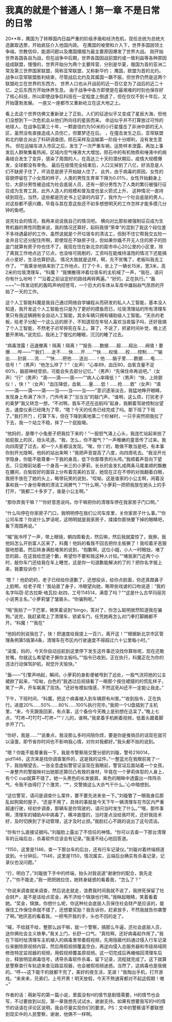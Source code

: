 # 我真的就是个普通人！第一章 不是日常的日常

20**年，鹰国为了转移国内日益严重的阶级矛盾和经济危机，现任总统为总统大选赢取选票，开始疯狂介入他国内政。 在鹰国的唆使和介入下，世界多国因领土争端，宗教信仰，能源问题以及鹰国撺掇为最主要原因爆发了世界大战。 刚开始世界各国各自为战，但在战争中后期，世界各国因战前盟约或一致利益等各种原因组成联盟，慢慢的，世界开始分为两个主要阵营，分别是华夏，俄国为首的亚洲二常及第三世界国家联盟，简称亚常联盟，又称新华约； 鹰国，欧盟为首的北约。战争以亚常联盟胜利结束，尽管战后北约及其属国一蹶不振，但世界仍然是这两个联盟屹立在世界的东西方。 世界人口也从开战前的近一百亿变为了战后的近二十亿，之后东西方开始休养生息。 由于战争中各方即使是在最艰难的时刻也保存好了核心科技，所以即使战争后科技在一定程度上倒退了，但在仅仅不到十年后，又开始蓬勃发展。 一座又一座都市又重新屹立在这大地之上。

看上去这个世界仿佛又重新驶上了正轨，人们的征途似乎又变成了星辰大海，但他们没想到下一次危机会从他们所向往的星辰而来。 命运似乎并不打算放过可怜的地球人，在战争后第三十年，一颗直径约为50米的小行星撞击了非洲中部的无人区，虽然没有直接造成人员伤亡，但噩梦还在后。 ，在撞击发生之后，亚常联盟和北约联合派出了科研调查团，陨石采样及运输第一阶段十分顺利，没有发生意外。 但在运输车进入市区之后，发生了一次严重车祸，运势样本泄露，再加上事发后人群聚集看热闹，区域内空气唾液大大增加，陨石中的有机物质和唾液中的病毒结合发生了变异，感染了周围的人，在高达三十天的潜伏期后，疫情大规模爆发，全球都没有幸免。 最后在疫情完全结束后，人口又掉到了八亿，好消息是人们不缺房子住了，坏消息是房子开始缺人住了。 此外，由于病毒的原因，女性的容貌停留在了小女孩的样子，人类的男性生育率下降为0.01%，女性开始翻身上位，大部分男性被迫成为社会底层人员，还有一部分男性为了人类的繁衍被强行征召成为生育工具，此外人造人的规模和普及度也呈火箭式上升， 这种情况一直持续到现在。当然，这些都是历史书上记录的内容了，我作为一个社会底层的男人，对这些都不感兴趣，毕竟与其在意这些还不如多想想明天的工作怎样才能多摸几分钟的鱼吧。

说完社会的情况，我再来说说我自己的情况吧。 横向对比那些被强制征召成为生育机器的男性同胞来说，我的情况还算好，起码我很“荣幸”的混到了我这个段位差不多待遇最好的工作，虽然说就是个开垃圾车的清洁工，但耐不住它帮我交五险一金并且它还分配住所啊，即使现在不缺房子住，但如果你撬不开无人住的房子的防盗门就算有房子你也住不了。我现在住在新北京的距市中心20公里的小区里，除了离我工作地点远了亿点，也没啥可挑剔的，工资吗在能维持温饱的情况下还能搞点小爱好，生活也算舒适。 情况大致就是这样，啊，先不贫嘴了，老板叫我去工作了。 “”我乘坐地铁来到了工作地点，打了个卡，坐上了一辆长15米，宽3米，高2米的垃圾清理车，“科魔？ ”我懒散得冲着垃圾车的主机喊了一声，“我在，请问你有什么吩咐？ ”“沿着之前设定好的路线再转两遍。” “好的，正在执行。” “轰~~~”一阵发动机的轰鸣声响彻苍穹，一个巨大的车体从车库中雄赳赳气昂昂的开始了一天的工作。

这个人工智能科魔是我自己通过网络自学编程从而研发的私人人工智能，基本没人知道，我开发这个人工智能也只是为了更好的摸鱼而已，垃圾清理站的所有清理车里只有我这辆拥有全自动人工智能，其余车辆只拥有辅助级人工智能。“天杀的老板，给老子分配一个这么远的房子，不知道现在年轻人喜欢当夜猫子吗，还好我搞了个人工智能，不然老子迟早猝死在车上。算了，不说了，抓紧时间补觉，晚上还要开黑呐。”说完后，我闭上了惺忪的睡眼，沉沉的睡了过去。

“病毒泄露！迅速撤离！隔离！隔离！”“报告……数据……超……超出……阙值！要爆……哔——”“我们……走不……快……开……”“快……权值……校……控制……”“输出……封装……流……”“快……把他……送出……！他……脑子里……数据……电……信号！”（男声）“他怎么样了？”（女声）“心率89，血压80，血氧含量不足60%，脑部神经受损，可能会失去部分记忆。”（男声）“先保住命再说吧。”（女声）“行”（男声）“滴——滴——滴——”“病人心率降低！”（男声）“快，上除颤仪！，快！”（女声）“血压降低，血氧……量……低！……抢……救”（女声）“滴——滴——滴——滴——当——当——当——”意识逐渐淡去，我猛地睁开眼睛，发现身上布满了冷汗，门外传来了“当当当”的敲门声，“谁啊，这么烦，打扰老子的美梦”我又转念一想，“不对啊，我车不还在巡航吗”起身，我朝着驾驶控制台望去，速度仪表已经降为了零，“嗯？今天的任务已经完成了吗。那下班了下班了。”我打开门 ，打算下车，但在下降到离地第二个阶梯时，一只手突然把我拉了下去，我一个站立不稳，摔了一个屁股墩。

“他妈的，是哪个小兔崽子把我拉下来的！”一股怒气涌上心头，我连忙站起来拍了拍屁股上的灰，扭头吼道。“我，怎么，你不服气？”一声稚嫩的童音传了过来。我向四周望了过去，却一个人影都没发现。“唉，你丫的，敢做不敢当是吧，有本事你别开光隐啊，他妈的站出来啊！”我把声音提高了八度，向四周吼去。“我没开光学隐身，你能不能尊重一下我的身高，低下你那尊贵的头颅。”我顺着声音向下望去，只见眼前站着一个身高一米三的小萝莉，长长的金发扎成两条马尾柔顺的飘散在腰间，白皙姣好的面容上分布着完美的五官，她现在正在不停的对我翻着白眼，我把手放在了她的头上，略带玩笑的说到，“哎呦，这是谁家的小公主啊，闲着没事和我一个身份卑微的清洁工闹脾气？”“什么啊，”小萝莉一把把我放在她头上的手打开，“我都二十多岁了，谁是小公主啊。”

“那你弄我干嘛？”“你好意思说吗，你干嘛把你的清理车停在我家房子门口啊。”

“什么叫停在你家房子门口，我明明停在我们公司车库里，关你家房子什么事。”“你公司车库？你说什么梦话呢，这明明就是我家房子，揉揉你那快要下掉的眼睛吧，看下周围再说。”

“嘁”我冷哼了一声，带上眼镜，朝四周看去，然后嘛，然后我就震惊了，我擦，我他妈怎么开到富人区来了，科魔！他妈的看我不回去把你主板撅了！我咬着牙恶狠狠地想着。然后转身满脸堆笑的说到，“抱歉啊，这位小姐，小人一时眼拙，堵了您的路，在这我给您道个歉，希望你不要和我这种人计较。”“堵我家门近两个小时，敲你车门还给我在车上睡觉，这是你一句道歉能解决的了的？把你名字报上来，我要投诉你！”

‘嗯？！他奶奶的，老子已经给你道歉了，还想投诉，给你点脸面，你还真蹬鼻子上脸啊，给老子爬！’我站直了身子，冷眼望向她，略带些戏谑的口吻说道：“我的名字叫窃·尼古拉斯·格瓦拉·赵四，工号114514，满意了吗？”“这是什么古早玛丽苏小说男主名，”小萝莉皱了皱眉头，“你骗狗呢。”

“啪”我拍了一下巴掌，微笑着说到“bingo，答对了，你怎么聪明居然知道我在骗狗。”说完，我赶紧爬上了清理车，锁紧车门，任凭她再怎么对门拳打脚踢都不开。“科魔！”“我在”

“他妈的别说我在了，快！把速度给我提上一百六，离开这！”“根据新北京市区管理条例第5版第4条，清理车在市区内行驶速度不得超过六十公里每小时。”

“滚蛋，妈的，今天你自动巡航到这里停下发生这件事还没找你算账呢，现在还敢贫嘴，你就这么希望老子撅你主板吗。”“指令已收到，正在执行，科魔正在为你的违法行动保驾护航，祝您升天愉快。”

“轰——”引擎声响起，瞬间，小萝莉的身影便被甩到了远处，一股气流将她的公主裙掀了起来，“哎呦，白色的”我透过后视镜看了一眼那个按住裙摆的的慌乱样子，笑了一声，开车飙离了现场。“还好有模拟情感，不然这死AI还不一定能让我走。”

下午，下班时间，“科魔，把这个病毒植入到车辆原有AI里。”“收到指令，正在执行。进度20%……50%……80%……100%执行完毕。”我把一个U盘插到了主机里，“来，今天跟我回家，有点事，这个备份今天晚上是别想在这呆了。”晚上七点，“叮咚~叮叮叮~叮咚~”“丫儿的，谁啊。”我拿着手机刷着视频，低着头踱着脚步开了门。

“你好，我是……”“说重点，我没那么多时间陪你烦，要是你是推销员的话现在就可以滚蛋，即节省你时间也不影响我心情，对你对我都好。”我头都不抬的说到。

“嗯？你能不能尊重我一下，我是市警察局交警分部的刘璇，警号216014，pid1146，这次来是找你调查案件的，这是我的证件。”一整蓝光在我眼前晃了一下，我抬眼望去，一张全息虚拟警官证呈现在我眼前，警官证后面站着一个女孩，一身整齐的警服映衬出她那还算凹凸有致的身材，毕竟在一个萝莉体型的人身上，有个C cup就算不错了。她一头黑色的长发披肩，紫色的眼眸中透露出一阵阵杀气，令我不由得打了个激灵，‘艹，交警搞这么大杀气干什么。’心中暗想到。

“这位警官，请问是调查什么案件，要不要先进来坐一下。”刘璇瞥了一眼我身后那乱如狗窝的屋子，“还是不用了，具体的事就是今天下午一辆清理车在市区内严重超速行驶，经初步调查，那辆车是你驾驶的，请问当时发生了什么。”“哦，那件事啊，清理车的辅助AI中病毒了，横冲直撞的，当时差点没给我吓死，还好我技术好，及时切换到了手动管理，这才及时止损。”我脸红心不跳的说出了这句谎话。

“你有什么直接证据吗。”刘璇脸上露出了不信任的神情。“你可以去查一下那台清理车的云端后台，杀毒软件应该会有记录。”我漫不经心地回答道。

“1150，这里是1146，查一下那台车的后台，还有行车记录仪。”刘璇对着终端频道说到。十分钟后，“1146，这里是1150，情况属实，云端后台确实有杀毒记录，记录仪也没问题。”

“行，明白了。”刘璇放下手中的终端，抬头对我说道“谢谢你的配合，我先走了。”“你不能走，”我一把把她拉住，她转身疑惑的看着我，“怎么了？”

“你说来调查就来调查，然后说走就走，浪费我时间我就不说了，我拼死保留了社会财产，是不是该给点奖金，再不济给个锦旗也行啊。”我眯起眼睛，笑着看着她。“奖金，锦旗，你想什么呢，你这种社会底层人员保住社会财产是应该的，能保住工作保住命就不错了，还想要奖励？我告诉你，赶紧放手，不然我就告你袭警了啊。”她厌恶的看着我，一把甩开我的手，头也不回的走了。

“嘁，不给就不给，整那么凶干嘛，就一个警察，搞那么牛逼，还社会底层人员，送你俩社会主义铁拳。”我关上门，长舒一口气，“真险啊，还好病毒起作用了。”我在下班时给清理车主机植入的病毒里带着假视频，先用隐蔽代码通过侵入行车记录仪来删除原视频内容，然后用假视频覆盖空白，再逆向侵入总服务器和市级局域网修改特定监视器的视频，用假视频覆盖原视频。这一切完成后再蜷缩回清理车后台，释放明显病毒信号，诱导杀毒软件杀毒，留下记录，流程就完成了。这下就算是警察查行车轨迹来查沿路监视器，也会被假视频迷惑。当然了，这病毒也是我做的。“呼~~这下能干的就都干完了，美好的夜生活，芜湖！”我掏出手机，打开游戏。“来来来，兄弟们，上号开黑！明天放假，今天不熬通宵都对不起这假期！嗷~”

作者的话：萌新写的第一篇小说，里面没有H的情节是剧情需要，H的情节也会写，不过要放到以后，第一章我想先试试水，谢谢支持。如果有想要我写的H的情节的话请在评论区说明，我会尽量实现你们的要求。PS：文中的警察请不要联想到现实中的人民警察，谢谢，他俩不一样啊。

